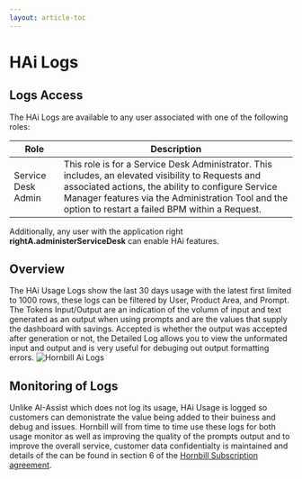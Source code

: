 ```yaml
---
layout: article-toc
---
```

# HAi Logs
## Logs Access
The HAi Logs are available to any user associated with one of the following roles: 

|Role|Description|
|-|-|
|Service Desk Admin|This role is for a Service Desk Administrator. This includes, an elevated visibility to Requests and associated actions, the ability to configure Service Manager features via the Administration Tool and the option to restart a failed BPM within a Request.|

Additionally, any user with the application right **rightA.administerServiceDesk** can enable HAi features.


## Overview
The HAi Usage Logs show the last 30 days usage with the latest first limited to 1000 rows, these logs can be filtered by User, Product Area, and Prompt. The Tokens Input/Output are an indication of the volumn of input and text generated as an output when using prompts and are the values that supply the dashboard with savings. Accepted is whether the output was accepted after generation or not, the Detailed Log allows you to view the unformated input and output and is very useful for debuging out output formatting errors.
<img src="/_books/servicemanager-config/administration/images/hai_logs.png" alt="Hornbill Ai Logs" ></img>

## Monitoring of Logs
Unlike AI-Assist which does not log its usage, HAi Usage is logged so customers can demonistrate the value being added to their buiness and debug and issues. Hornbill will from time to time use these logs for both usage monitor as well as improving the quality of the prompts output and to improve the overall service, customer data confidentialty is maintained and details of the can be found in section 6 of the [Hornbill Subscription agreement](https://www.hornbill.com/subscription-agreements). 


